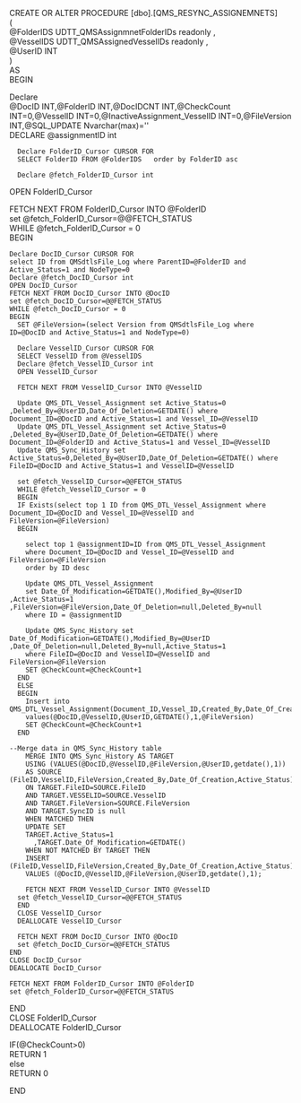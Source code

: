 CREATE OR ALTER PROCEDURE [dbo].[QMS_RESYNC_ASSIGNEMNETS]      
  (  
  @FolderIDS UDTT_QMSAssignmnetFolderIDs readonly ,      
    @VesselIDS UDTT_QMSAssignedVesselIDs readonly ,      
  @UserID INT  
  )      
  AS   
  BEGIN   

  Declare   
  @DocID INT,@FolderID INT,@DocIDCNT INT,@CheckCount INT=0,@VesselID INT=0,@InactiveAssignment_VesselID INT=0,@FileVersion INT,@SQL_UPDATE Nvarchar(max)=''      
  DECLARE @assignmentID int
  
      Declare FolderID_Cursor CURSOR FOR   
      SELECT FolderID FROM @FolderIDS   order by FolderID asc  

      Declare @fetch_FolderID_Cursor int  
  OPEN FolderID_Cursor  

  FETCH NEXT FROM FolderID_Cursor INTO @FolderID   
  set @fetch_FolderID_Cursor=@@FETCH_STATUS  
  WHILE @fetch_FolderID_Cursor = 0      
  BEGIN  
          
    Declare DocID_Cursor CURSOR FOR   
    select ID from QMSdtlsFile_Log where ParentID=@FolderID and Active_Status=1 and NodeType=0  
    Declare @fetch_DocID_Cursor int  
    OPEN DocID_Cursor  
    FETCH NEXT FROM DocID_Cursor INTO @DocID    
    set @fetch_DocID_Cursor=@@FETCH_STATUS  
    WHILE @fetch_DocID_Cursor = 0      
    BEGIN   
      SET @FileVersion=(select Version from QMSdtlsFile_Log where ID=@DocID and Active_Status=1 and NodeType=0)      
    
      Declare VesselID_Cursor CURSOR FOR   
      SELECT VesselID from @VesselIDS  
      Declare @fetch_VesselID_Cursor int  
      OPEN VesselID_Cursor  

      FETCH NEXT FROM VesselID_Cursor INTO @VesselID   

      Update QMS_DTL_Vessel_Assignment set Active_Status=0 ,Deleted_By=@UserID,Date_Of_Deletion=GETDATE() where Document_ID=@DocID and Active_Status=1 and Vessel_ID=@VesselID    
      Update QMS_DTL_Vessel_Assignment set Active_Status=0 ,Deleted_By=@UserID,Date_Of_Deletion=GETDATE() where Document_ID=@FolderID and Active_Status=1 and Vessel_ID=@VesselID
      Update QMS_Sync_History set  Active_Status=0,Deleted_By=@UserID,Date_Of_Deletion=GETDATE() where FileID=@DocID and Active_Status=1 and VesselID=@VesselID

      set @fetch_VesselID_Cursor=@@FETCH_STATUS  
      WHILE @fetch_VesselID_Cursor = 0   
      BEGIN      
      IF Exists(select top 1 ID from QMS_DTL_Vessel_Assignment where Document_ID=@DocID and Vessel_ID=@VesselID and FileVersion=@FileVersion)      
      BEGIN      
      
		select top 1 @assignmentID=ID from QMS_DTL_Vessel_Assignment 
		where Document_ID=@DocID and Vessel_ID=@VesselID and FileVersion=@FileVersion
		order by ID desc

        Update QMS_DTL_Vessel_Assignment 
		set Date_Of_Modification=GETDATE(),Modified_By=@UserID ,Active_Status=1 ,FileVersion=@FileVersion,Date_Of_Deletion=null,Deleted_By=null
        where ID = @assignmentID

        Update QMS_Sync_History set Date_Of_Modification=GETDATE(),Modified_By=@UserID ,Date_Of_Deletion=null,Deleted_By=null,Active_Status=1 
		where FileID=@DocID and VesselID=@VesselID and FileVersion=@FileVersion      
        SET @CheckCount=@CheckCount+1      
      END      
      ELSE      
      BEGIN      
        Insert into QMS_DTL_Vessel_Assignment(Document_ID,Vessel_ID,Created_By,Date_Of_Creation,Active_Status,FileVersion)      
        values(@DocID,@VesselID,@UserID,GETDATE(),1,@FileVersion)      
        SET @CheckCount=@CheckCount+1      
      END      
    
    --Merge data in QMS_Sync_History table       
        MERGE INTO QMS_Sync_History AS TARGET       
        USING (VALUES(@DocID,@VesselID,@FileVersion,@UserID,getdate(),1))      
        AS SOURCE (FileID,VesselID,FileVersion,Created_By,Date_Of_Creation,Active_Status)      
        ON TARGET.FileID=SOURCE.FileID      
        AND TARGET.VESSELID=SOURCE.VesselID      
        AND TARGET.FileVersion=SOURCE.FileVersion   
        AND TARGET.SyncID is null    
        WHEN MATCHED THEN       
        UPDATE SET   
        TARGET.Active_Status=1  
          ,TARGET.Date_Of_Modification=GETDATE()       
        WHEN NOT MATCHED BY TARGET THEN      
        INSERT (FileID,VesselID,FileVersion,Created_By,Date_Of_Creation,Active_Status)      
        VALUES (@DocID,@VesselID,@FileVersion,@UserID,getdate(),1);   
    
        FETCH NEXT FROM VesselID_Cursor INTO @VesselID   
      set @fetch_VesselID_Cursor=@@FETCH_STATUS   
      END
      CLOSE VesselID_Cursor
      DEALLOCATE VesselID_Cursor  
      
      FETCH NEXT FROM DocID_Cursor INTO @DocID   
      set @fetch_DocID_Cursor=@@FETCH_STATUS  
    END   
    CLOSE DocID_Cursor  
    DEALLOCATE DocID_Cursor  

    FETCH NEXT FROM FolderID_Cursor INTO @FolderID  
    set @fetch_FolderID_Cursor=@@FETCH_STATUS    
  END   
  CLOSE FolderID_Cursor  
  DEALLOCATE FolderID_Cursor     
  
  IF(@CheckCount>0)      
  RETURN 1		
  else      
  RETURN 0      
        
  END
